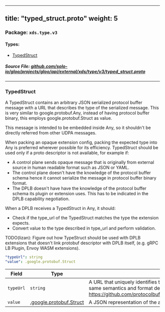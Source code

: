 
---
title: "typed_struct.proto"
weight: 5
---

<!-- Code generated by solo-kit. DO NOT EDIT. -->


### Package: `xds.type.v3` 
#### Types:


- [TypedStruct](#typedstruct)
  



##### Source File: [github.com/solo-io/gloo/projects/gloo/api/external/xds/type/v3/typed_struct.proto](https://github.com/solo-io/gloo/blob/main/projects/gloo/api/external/xds/type/v3/typed_struct.proto)





---
### TypedStruct

 
A TypedStruct contains an arbitrary JSON serialized protocol buffer message with a URL that
describes the type of the serialized message. This is very similar to google.protobuf.Any,
instead of having protocol buffer binary, this employs google.protobuf.Struct as value.

This message is intended to be embedded inside Any, so it shouldn't be directly referred
from other UDPA messages.

When packing an opaque extension config, packing the expected type into Any is preferred
wherever possible for its efficiency. TypedStruct should be used only if a proto descriptor
is not available, for example if:

- A control plane sends opaque message that is originally from external source in human readable
  format such as JSON or YAML.
- The control plane doesn't have the knowledge of the protocol buffer schema hence it cannot
  serialize the message in protocol buffer binary format.
- The DPLB doesn't have have the knowledge of the protocol buffer schema its plugin or extension
  uses. This has to be indicated in the DPLB capability negotiation.

When a DPLB receives a TypedStruct in Any, it should:
- Check if the type_url of the TypedStruct matches the type the extension expects.
- Convert value to the type described in type_url and perform validation.

TODO(lizan): Figure out how TypeStruct should be used with DPLB extensions that doesn't link
protobuf descriptor with DPLB itself, (e.g. gRPC LB Plugin, Envoy WASM extensions).

```yaml
"typeUrl": string
"value": .google.protobuf.Struct

```

| Field | Type | Description |
| ----- | ---- | ----------- | 
| `typeUrl` | `string` | A URL that uniquely identifies the type of the serialize protocol buffer message. This has same semantics and format described in google.protobuf.Any: https://github.com/protocolbuffers/protobuf/blob/master/src/google/protobuf/any.proto. |
| `value` | [.google.protobuf.Struct](https://developers.google.com/protocol-buffers/docs/reference/csharp/class/google/protobuf/well-known-types/struct) | A JSON representation of the above specified type. |





<!-- Start of HubSpot Embed Code -->
<script type="text/javascript" id="hs-script-loader" async defer src="//js.hs-scripts.com/5130874.js"></script>
<!-- End of HubSpot Embed Code -->
